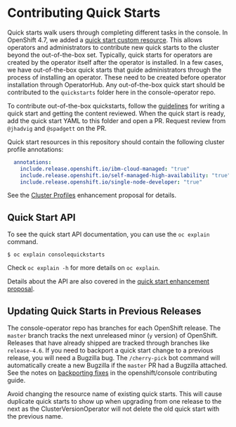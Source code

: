 # Contributing Quick Starts

Quick starts walk users through completing different tasks in the console. In
OpenShift 4.7, we added a
[quick start custom resource](https://github.com/openshift/enhancements/blob/master/enhancements/console/quick-starts.md).
This allows operators and administrators to contribute new quick starts to the
cluster beyond the out-of-the-box set. Typically, quick starts for operators are
created by the operator itself after the operator is installed. In a few cases,
we have out-of-the-box quick starts that guide administrators through the
process of installing an operator. These need to be created before operator
installation through OperatorHub. Any out-of-the-box quick start should be
contributed to the `quickstarts` folder here in the console-operator repo.

To contribute out-of-the-box quickstarts, follow the
[guidelines](http://openshift.github.io/openshift-origin-design/conventions/documentation/quick-starts.html)
for writing a quick start and getting the content reviewed. When the
quick start is ready, add the quick start YAML to this folder and open a PR.
Request review from `@jhadvig` and `@spadgett` on the PR.

Quick start resources in this repository should contain the following
cluster profile annotations:

```yaml
  annotations:
    include.release.openshift.io/ibm-cloud-managed: "true"
    include.release.openshift.io/self-managed-high-availability: "true"
    include.release.openshift.io/single-node-developer: "true"
```

See the
[Cluster Profiles](https://github.com/openshift/enhancements/blob/master/enhancements/update/cluster-profiles.md)
enhancement proposal for details.

## Quick Start API

To see the quick start API documentation, you can use the `oc explain` command.

```
$ oc explain consolequickstarts
```

Check `oc explain -h` for more details on `oc explain`.

Details about the API are also covered in the
[quick start enhancement proposal](https://github.com/openshift/enhancements/blob/master/enhancements/console/quick-starts.md).

## Updating Quick Starts in Previous Releases

The console-operator repo has branches for each OpenShift release. The `master`
branch tracks the next unreleased minor (`y` version) of OpenShift. Releases
that have already shipped are tracked through branches like `release-4.6`. If
you need to backport a quick start change to a previous release, you will need
a Bugzilla bug. The `/cherry-pick` bot command will automatically create a
new Bugzilla if the `master` PR had a Bugzilla attached. See the notes on
[backporting fixes](https://github.com/openshift/console/blob/master/CONTRIBUTING.md#backporting-fixes)
in the openshift/console contributing guide.

Avoid changing the resource name of existing quick starts. This will cause
duplicate quick starts to show up when upgrading from one release to the next as
the ClusterVersionOperator will not delete the old quick start with the previous
name.
